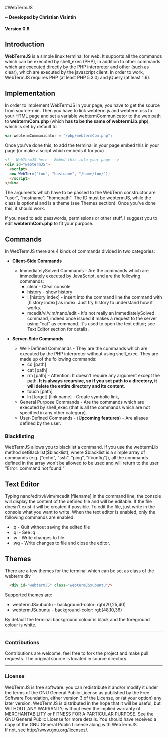 #WebTermJS

**~ Developed by Christian Visintin**

#### Version 0.8

## Introduction

**WebTermJS** is a simple linux terminal for web. It supports all the commands which can be executed by shell_exec (PHP), in addition to other commands which are executed directly by the PHP interpreter and other (such as clear), which are executed by the javascript client.
In order to work, WebTermJS requires PHP (at least PHP 5.3.0) and jQuery (at least 1.6).

## Implementation

In order to implement WebTermJS in your page, you have to get the source from source-min.
Then you have to link webterm.js and webterm.css to your HTML page and set a variable webtermCommunicator to the web path to **webtermCom.php** (which **has to be the same of webtermLib.php**), which is set by default to  

```js
var webtermCommunicator = "/php/webtermCom.php";
```
Once you've done this, to add the terminal in your page embed this in your page (or make a script which embeds it for you)
```html
<!-- WebTermJS here - Embed this into your page -->
<div id="webtermJS">
  <script>
  new WebTerm("foo", "hostname", "/home/foo/");
  </script>
</div>
```
The arguments which have to be passed to the WebTerm constructor are "user", "hostname", "homepath".
The ID must be webtermJS, while the class is optional and is a theme (see Themes section).
Once you've done this, it should work.

If you need to add passwords, permissions or other stuff, I suggest you to edit **webtermCom.php** to fit your purpose.


## Commands

In WebTermJS there are 4 kinds of commands divided in two categories:  

* **Client-Side Commands**
  * ImmediatelySolved Commands - Are the commands which are immediately executed by JavaScript, and are the following commands:
    * clear - Clear console
    * history - show history
    * ! [history index] - insert into the command line the command with [history index] as index. Just try history to understand how it works.
    * mcedit/vi/vim/nano/edit - It's not really an ImmediatelySolved command, indeed once issued it makes a request to the server using "cat" as command. It's used to open the text editor; see Text Editor section for details.

* **Server-Side Commands**
  * Well-Defined Commands - They are the commands which are executed by the PHP interpreter without using shell_exec. They are made up of the following commands:
    * cd [path]
    * cat [path]
    * rm [path] - Attention: It doesn't require any argument except the path. **It is always recursive, so if you set path to a directory, it will delete the entire directory and its content**.
    * touch [path]
    * ln [target] [link name] - Create symbolic link,
  * General Purpose Commands - Are the commands which are executed by shell_exec (that is all the commands which are not specified in any other category).
  * User-Defined Commands - (**Upcoming features**) - Are aliases defined by the user.

### Blacklisting

WebTermJS allows you to blacklist a command. If you use the webtermLib method setBlacklist($blacklist), where $blacklist is a simple array of commands
(e.g. ["echo", "ssh", "ping", "ifconfig"]), all the commands defined in the array won't be allowed to be used and will return to the user "Error: command not found!"

## Text Editor

Typing nano/edit/vi/vim/mcedit [filename] in the command line, the console will display the content of the defined file and will be editable.
If the file doesn't exist it will be created if possible.
To edit the file, just write in the console what you want to write.
When the text editor is enabled, only the following commands are enabled:
* :q - Quit without saving the edited file
* :q! - See :q
* :w - Write changes to file.
* :wq - Write changes to file and close the editor.

## Themes

There are a few themes for the terminal which can be set as class of the webterm div
```html
  <div id="webtermJS" class="webtermJSxubuntu"/>
```

Supported themes are:
* webtermJSxubuntu - background-color: rgb(20,25,40)
* webtermJSubuntu - background-color: rgb(48,10,36)

By default the terminal background colour is black and the foreground colour is white.

---

### Contributions

Contributions are welcome, feel free to fork the project and make pull requests.
The original source is located in source directory.

---

### License

WebTermJS is free software: you can redistribute it and/or modify it under the terms of the GNU General Public License as
published by the Free Software Foundation, either version 3 of the License, or (at your option) any later version.
WebTermJS is distributed in the hope that it will be useful, but WITHOUT ANY WARRANTY; without even the implied warranty of
MERCHANTABILITY or FITNESS FOR A PARTICULAR PURPOSE.
See the GNU General Public License for more details.
You should have received a copy of the GNU General Public License along with WebTermJS.  
If not, see <http://www.gnu.org/licenses/>.
